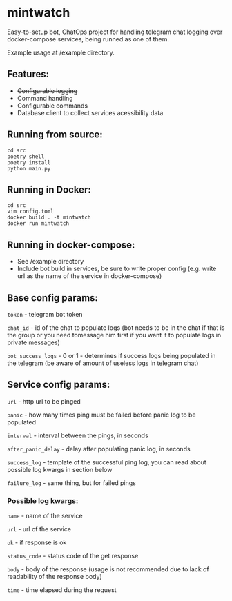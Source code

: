 # mintwatch

Easy-to-setup bot, ChatOps project for handling telegram chat logging over docker-compose services, being runned as one of them.

Example usage at /example directory.

## Features:
- ~~Configurable logging~~
- Command handling
- Configurable commands
- Database client to collect services acessibility data

## Running from source:
```shell
cd src
poetry shell
poetry install
python main.py
```

## Running in Docker:
```shell
cd src
vim config.toml
docker build . -t mintwatch
docker run mintwatch
```

## Running in docker-compose:
- See /example directory
- Include bot build in services, be sure to write proper config (e.g. write url as the name of the service in docker-compose)


## Base config params:
`token` - telegram bot token

`chat_id` - id of the chat to populate logs
(bot needs to be in the chat if that is the group or you need tomessage him first if you want it to populate logs in private messages)

`bot_success_logs` - 0 or 1 - determines if success logs being populated in the telegram
(be aware of amount of useless logs in telegram chat)


## Service config params:
`url` - http url to be pinged

`panic` - how many times ping must be failed before panic log to be populated

`interval` - interval between the pings, in seconds

`after_panic_delay` - delay after populating panic log, in seconds

`success_log` - template of the successful ping log, you can read about possible log kwargs in section below

`failure_log` - same thing, but for failed pings


### Possible log kwargs:
`name` - name of the service

`url` - url of the service

`ok` - if response is ok

`status_code` - status code of the get response

`body` - body of the response (usage is not recommended due to lack of readability of the response body)

`time` - time elapsed during the request
